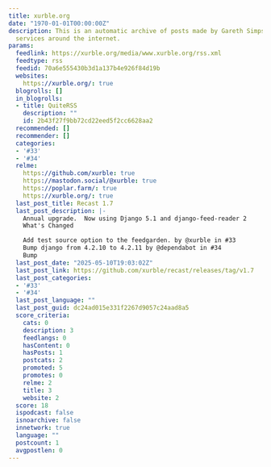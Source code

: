 ```yaml
---
title: xurble.org
date: "1970-01-01T00:00:00Z"
description: This is an automatic archive of posts made by Gareth Simpson on various
  services around the internet.
params:
  feedlink: https://xurble.org/media/www.xurble.org/rss.xml
  feedtype: rss
  feedid: 70a6e555430b3d1a137b4e926f84d19b
  websites:
    https://xurble.org/: true
  blogrolls: []
  in_blogrolls:
  - title: QuiteRSS
    description: ""
    id: 2b43f27f9bb72cd22eed5f2cc6628aa2
  recommended: []
  recommender: []
  categories:
  - '#33'
  - '#34'
  relme:
    https://github.com/xurble: true
    https://mastodon.social/@xurble: true
    https://poplar.farm/: true
    https://xurble.org/: true
  last_post_title: Recast 1.7
  last_post_description: |-
    Annual upgrade.  Now using Django 5.1 and django-feed-reader 2
    What's Changed

    Add test source option to the feedgarden. by @xurble in #33
    Bump django from 4.2.10 to 4.2.11 by @dependabot in #34
    Bump
  last_post_date: "2025-05-10T19:03:02Z"
  last_post_link: https://github.com/xurble/recast/releases/tag/v1.7
  last_post_categories:
  - '#33'
  - '#34'
  last_post_language: ""
  last_post_guid: dc24ad015e331f2267d9057c24aad8a5
  score_criteria:
    cats: 0
    description: 3
    feedlangs: 0
    hasContent: 0
    hasPosts: 1
    postcats: 2
    promoted: 5
    promotes: 0
    relme: 2
    title: 3
    website: 2
  score: 18
  ispodcast: false
  isnoarchive: false
  innetwork: true
  language: ""
  postcount: 1
  avgpostlen: 0
---
```

